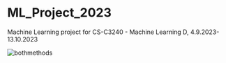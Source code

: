 # ML_Project_2023
Machine Learning project for CS-C3240 - Machine Learning D, 4.9.2023-13.10.2023

![bothmethods](https://github.com/MariusBoda/ML_Project_2023/assets/35667954/54120843-06cb-4c2b-8a3f-08490c02bf66)
